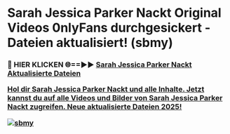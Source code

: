 # Sarah Jessica Parker Nackt Original Videos 0nlyFans durchgesickert - Dateien aktualisiert! (sbmy)

<h3>🔴 HIER KLICKEN 🌐==►► <a href="https://tinyurl.com/h6vf6nb8" rel="nofollow">Sarah Jessica Parker Nackt Aktualisierte Dateien

Hol dir Sarah Jessica Parker Nackt und alle Inhalte. Jetzt kannst du auf alle Videos und Bilder von Sarah Jessica Parker Nackt zugreifen. Neue aktualisierte Dateien 2025!

[![sbmy](https://i.imgur.com/sD4kR3V.gif)](https://tinyurl.com/h6vf6nb8)
